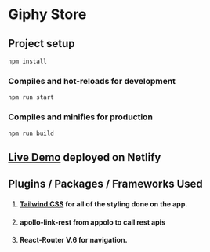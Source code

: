 # Giphy Store

## Project setup

```
npm install
```

### Compiles and hot-reloads for development

```
npm run start
```

### Compiles and minifies for production

```
npm run build
```

## [Live Demo]() deployed on Netlify

## Plugins / Packages / Frameworks Used

1. #### [Tailwind CSS](https://tailwindcss.com/) for all of the styling done on the app.
2. #### apollo-link-rest from appolo to call rest apis

3. #### React-Router V.6 for navigation.
